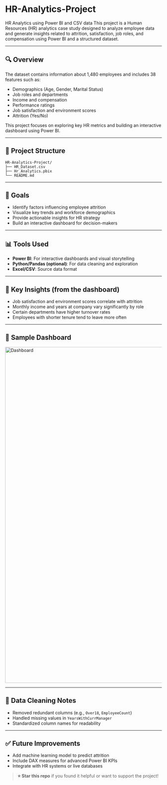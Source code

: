 # HR-Analytics-Project
HR Analytics using Power BI and CSV data
This project is a Human Resources (HR) analytics case study designed to analyze employee data and generate insights related to attrition, satisfaction, job roles, and compensation using Power BI and a structured dataset.

---

## 🔍 Overview

The dataset contains information about 1,480 employees and includes 38 features such as:

- Demographics (Age, Gender, Marital Status)
- Job roles and departments
- Income and compensation
- Performance ratings
- Job satisfaction and environment scores
- Attrition (Yes/No)

This project focuses on exploring key HR metrics and building an interactive dashboard using Power BI.

---

## 📁 Project Structure

```
HR-Analytics-Project/
├── HR_Dataset.csv              
├── Hr_Analytics.pbix          
└── README.md                   
```

---

## 🎯 Goals

- Identify factors influencing employee attrition
- Visualize key trends and workforce demographics
- Provide actionable insights for HR strategy
- Build an interactive dashboard for decision-makers

---

## 📊 Tools Used

- **Power BI**: For interactive dashboards and visual storytelling
- **Python/Pandas (optional)**: For data cleaning and exploration
- **Excel/CSV**: Source data format

---

## 🧠 Key Insights (from the dashboard)

- Job satisfaction and environment scores correlate with attrition
- Monthly income and years at company vary significantly by role
- Certain departments have higher turnover rates
- Employees with shorter tenure tend to leave more often

---

## 📸 Sample Dashboard

<img width="1920" height="1080" alt="Dashboard" src="https://github.com/user-attachments/assets/336c2f00-4f15-4f3e-912b-1618f2518624" />


---

## 🧼 Data Cleaning Notes

- Removed redundant columns (e.g., `Over18`, `EmployeeCount`)
- Handled missing values in `YearsWithCurrManager`
- Standardized column names for readability

---

## ✅ Future Improvements

- Add machine learning model to predict attrition
- Include DAX measures for advanced Power BI KPIs
- Integrate with HR systems or live databases


> **⭐ Star this repo** if you found it helpful or want to support the project!

